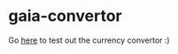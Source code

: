 # gaia-convertor

Go [here](https://daeyangae.github.io/gaia-convertor/) to test out the currency convertor :)
